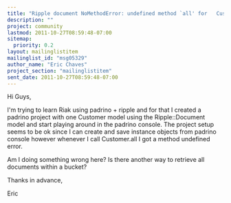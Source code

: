 ```yaml
---
title: "Ripple document NoMethodError: undefined method `all' for	Customer:Class"
description: ""
project: community
lastmod: 2011-10-27T08:59:48-07:00
sitemap:
  priority: 0.2
layout: mailinglistitem
mailinglist_id: "msg05329"
author_name: "Eric Chaves"
project_section: "mailinglistitem"
sent_date: 2011-10-27T08:59:48-07:00
---
```



Hi Guys,

I'm trying to learn Riak using padrino + ripple and for that I created a
padrino project with one Customer model using the Ripple::Document model and
start playing around in the padrino console. The project setup seems to be
ok since I can create and save instance objects from padrino console however
whenever I call Customer.all I got a method undefined error.

Am I doing something wrong here? Is there another way to retrieve all
documents within a bucket?

Thanks in advance,

Eric
